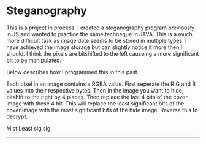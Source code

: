 # Steganography

This is a project in process. I created a steganography program previously in JS and wanted to practice the same techneque in JAVA. This is a much more difficult task as image date seems to be stored in multiple types. I have achieved the image storage but can slightly notice it more then I should. I think the pixels are bitshifted to the left causeing a more significant bit to be manipulated. 

Below describes how I programmed this in this past. 

Each pixel in an image contains a RGBA value. First seperate the R G and B values into their respective bytes. Then in the image you want to hide, bitshift to the right by 4 places. Then replace the last 4 bits of the cover image with these 4 bit. This will replace the least significant bits of the cover image with the most significant bits of the hide image. Reverse this to decrypt. 

Mist   Least 
sig     sig
____     ____
